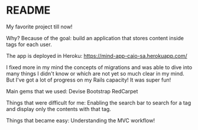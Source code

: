 # README

My favorite project till now!

Why? Because of the goal: build an application that stores content inside tags for each user.

The app is deployed in Heroku:
https://mind-app-caio-sa.herokuapp.com/

I fixed more in my mind the concepts of migrations and was able to dive into many things I didn't know or which are not yet so much clear in my mind. But I've got a lot of progress on my Rails capacity! It was super fun!

Main gems that we used:
Devise
Bootstrap
RedCarpet

Things that were difficult for me:
Enabling the search bar to search for a tag and display only the contents with that tag.

Things that became easy:
Understanding the MVC workflow!